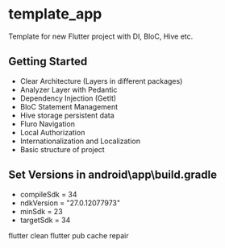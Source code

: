 # template_app

Template for new Flutter project with DI, BloC, Hive etc.

## Getting Started

- Clear Architecture (Layers in different packages)
- Analyzer Layer with Pedantic 
- Dependency Injection (GetIt)
- BloC Statement Management
- Hive storage persistent data
- Fluro Navigation
- Local Authorization
- Internationalization and Localization 
- Basic structure of project

## Set Versions in android\app\build.gradle
- compileSdk = 34
- ndkVersion = "27.0.12077973"
- minSdk = 23
- targetSdk = 34


flutter clean
flutter pub cache repair